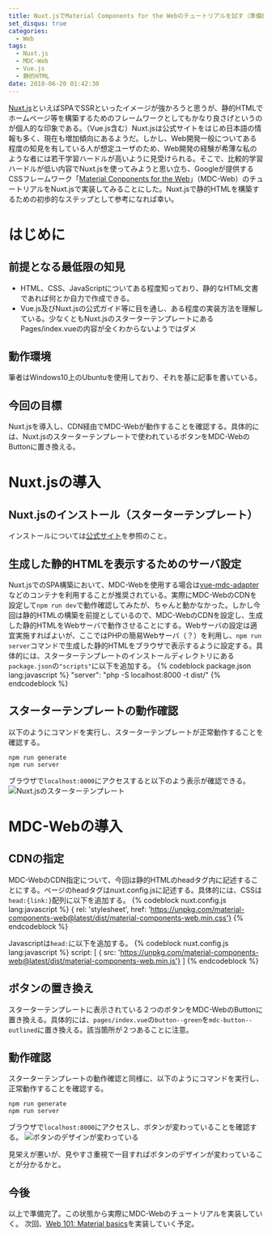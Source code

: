 ```yaml
---
title: Nuxt.jsでMaterial Components for the Webのチュートリアルを試す（準備編）
set_disqus: true
categories:
  - Web
tags:
  - Nuxt.js
  - MDC-Web
  - Vue.js
  - 静的HTML
date: 2018-06-20 01:42:30
---
```

[Nuxt.js](https://ja.nuxtjs.org/)といえばSPAでSSRといったイメージが強かろうと思うが、静的HTMLでホームページ等を構築するためのフレームワークとしてもかなり良さげというのが個人的な印象である。（Vue.js含む）Nuxt.jsは公式サイトをはじめ日本語の情報も多く、現在も増加傾向にあるようだ。しかし、Web開発一般についてある程度の知見を有している人が想定ユーザのため、Web開発の経験が希薄な私のような者には若干学習ハードルが高いように見受けられる。そこで、比較的学習ハードルが低い内容でNuxt.jsを使ってみようと思い立ち、Googleが提供するCSSフレームワーク「[Material Conponents for the Web](https://material.io/develop/web/)」（MDC-Web）のチュートリアルをNuxt.jsで実装してみることにした。Nuxt.jsで静的HTMLを構築するための初歩的なステップとして参考になれば幸い。

# はじめに
## 前提となる最低限の知見
- HTML、CSS、JavaScriptについてある程度知っており、静的なHTML文書であれば何とか自力で作成できる。
- Vue.js及びNuxt.jsの公式ガイド等に目を通し、ある程度の実装方法を理解している。少なくともNuxt.jsのスターターテンプレートにあるPages/index.vueの内容が全くわからないようではダメ

## 動作環境
筆者はWindows10上のUbuntuを使用しており、それを基に記事を書いている。

## 今回の目標
Nuxt.jsを導入し、CDN経由でMDC-Webが動作することを確認する。具体的には、Nuxt.jsのスターターテンプレートで使われているボタンをMDC-WebのButtonに置き換える。

# Nuxt.jsの導入
## Nuxt.jsのインストール（スターターテンプレート）
インストールについては[公式サイト](https://ja.nuxtjs.org/guide/installation#nuxt-js-%E3%82%92%E4%BD%BF%E3%81%A3%E3%81%9F%E3%82%B9%E3%82%BF%E3%83%BC%E3%82%BF%E3%83%BC%E3%83%86%E3%83%B3%E3%83%97%E3%83%AC%E3%83%BC%E3%83%88)を参照のこと。

## 生成した静的HTMLを表示するためのサーバ設定
Nuxt.jsでのSPA構築において、MDC-Webを使用する場合は[vue-mdc-adapter](https://github.com/stasson/vue-mdc-adapter)などのコンテナを利用することが推奨されている。実際にMDC-WebのCDNを設定して`npm run dev`で動作確認してみたが、ちゃんと動かなかった。しかし今回は静的HTMLの構築を前提としているので、MDC-WebのCDNを設定し、生成した静的HTMLをWebサーバで動作させることにする。Webサーバの設定は適宜実施すればよいが、ここではPHPの簡易Webサーバ（？）を利用し、`npm run server`コマンドで生成した静的HTMLをブラウザで表示するように設定する。具体的には、スターターテンプレートのインストールディレクトリにある`package.json`の`"scripts"`に以下を追加する。
{% codeblock package.json lang:javascript %}
"server": "php -S localhost:8000 -t dist/"
{% endcodeblock %}

## スターターテンプレートの動作確認
以下のようにコマンドを実行し、スターターテンプレートが正常動作することを確認する。
```
npm run generate
npm run server
```

ブラウザで`localhost:8000`にアクセスすると以下のよう表示が確認できる。
![Nuxt.jsのスターターテンプレート](/img/nuxt_starter_template.png "Nuxt.jsのスターターテンプレート")

# MDC-Webの導入
## CDNの指定
MDC-WebのCDN指定について、今回は静的HTMLのheadタグ内に記述することにする。ページのheadタグはnuxt.config.jsに記述する。具体的には、CSSは`head:{link:}`配列に以下を追加する。
{% codeblock nuxt.config.js lang:javascript %}
{ rel: 'stylesheet', href: 'https://unpkg.com/material-components-web@latest/dist/material-components-web.min.css'}
{% endcodeblock %}

Javascriptは`head:`に以下を追加する。
{% codeblock nuxt.config.js lang:javascript %}
script: [
  { src: 'https://unpkg.com/material-components-web@latest/dist/material-components-web.min.js'}
]
{% endcodeblock %}

## ボタンの置き換え
スターターテンプレートに表示されている２つのボタンをMDC-WebのButtonに置き換える。具体的には、`pages/index.vue`の`button--green`を`mdc-button--outlined`に置き換える。該当箇所が２つあることに注意。

## 動作確認
スターターテンプレートの動作確認と同様に、以下のようにコマンドを実行し、正常動作することを確認する。
```
npm run generate
npm run server
```

ブラウザで`localhost:8000`にアクセスし、ボタンが変わっていることを確認する。
![ボタンのデザインが変わっている](/img/nuxt_starter_MDCButton.png "ボタンのデザインが変わっている")

見栄えが悪いが、見やすさ重視で一目すればボタンのデザインが変わっていることが分かるかと。

## 今後
以上で準備完了。この状態から実際にMDC-Webのチュートリアルを実装していく。
次回、[Web 101: Material basics](https://codelabs.developers.google.com/codelabs/mdc-101-web)を実装していく予定。

